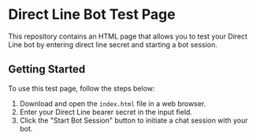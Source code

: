 # Direct Line Bot Test Page

This repository contains an HTML page that allows you to test your Direct Line bot by entering direct line secret and starting a bot session.

## Getting Started

To use this test page, follow the steps below:

1. Download and open the `index.html` file in a web browser.
2. Enter your Direct Line bearer secret in the input field.
3. Click the "Start Bot Session" button to initiate a chat session with your bot.
